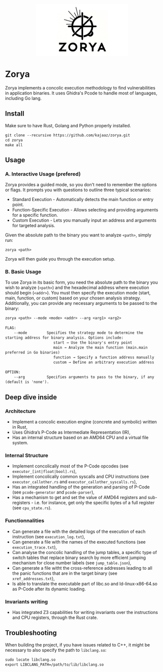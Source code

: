 <div align="center">
  <img src="doc/zorya_logo.jpg" alt="Logo" width="300"/>
</div>

# Zorya
Zorya implements a concolic execution methodology to find vulnerabilities in application binaries. It uses Ghidra's Pcode to handle most of languages, including Go lang.

## Install
Make sure to have Rust, Golang and Python properly installed.

```
git clone --recursive https://github.com/kajaaz/zorya.git
cd zorya
make all
```


## Usage

### A. Interactive Usage (prefered)
Zorya provides a guided mode, so you don't need to remember the options or flags. It prompts you with questions to outline three typical scenarios:

- Standard Execution - Automatically detects the main function or entry point.
- Function-Specific Execution - Allows selecting and providing arguments for a specific function.
- Custom Execution - Lets you manually input an address and arguments for targeted analysis.

Given the absolute path to the binary you want to analyze ```<path>```, simply run:
```
zorya <path>
```
Zorya will then guide you through the execution setup.

### B. Basic Usage
To use Zorya in its basic form, you need the absolute path to the binary you wish to analyze (```<path>```) and the hexadecimal address where execution should begin (```<addr>```). You must then specify the execution mode (start, main, function, or custom) based on your chosen analysis strategy. Additionally, you can provide any necessary arguments to be passed to the binary:
```
zorya <path> --mode <mode> <addr> --arg <arg1> <arg2>

FLAG:
    --mode         Specifies the strategy mode to determine the starting address for binary analysis. Options include:
                      start → Use the binary's entry point
                      main → Analyze the main function (main.main preferred in Go binaries)
                      function → Specify a function address manually
                      custom → Define an arbitrary execution address

OPTION:
    --arg          Specifies arguments to pass to the binary, if any (default is 'none').
```

## Deep dive inside

### Architecture
- Implement a concolic execution engine (concrete and symbolic) written in Rust,
- Uses Ghidra’s P-Code as Intermediate Representation (IR),
- Has an internal structure based on an AMD64 CPU and a virtual file system.

### Internal Structure
- Implement concolically most of the P-Code opcodes (see ```executor_[int|float|bool].rs```),
- Implement concolically common syscalls and CPU instructions (see ```executor_callother.rs``` and ```executor_callother_syscalls.rs```),
- Has an integrated handling of the generation and parsing of P-Code (see ```pcode-generator``` and ```pcode-parser```),
- Has a mechanism to get and set the value of AMD64 registers and sub-registers - i.e. for instance, get only the specific bytes of a full register (see ```cpu_state.rs```).

### Functionnalities
- Can generate a file with the detailed logs of the execution of each instruction (see ```execution_log.txt```),
- Can generate a file with the names of the executed functions (see ```execution_trace.txt```),
- Can analyse the concolic handling of the jump tables, a specific type of switch tables that replace binary search by more efficient jumping mechanism for close number labels (see ```jump_table.json```),
- Can generate a file witht the cross-reference addresses leading to all the panic functions that are in the target binary (see ```xref_addresses.txt```),
- Is able to translate the executable part of libc.so and ld-linux-x86-64.so as P-Code after its dynamic loading.

### Invariants writing
- Has integrated Z3 capabilities for writing invariants over the instructions and CPU registers, through the Rust crate.

## Troubleshooting
When building the project, if you have issues related to C++, it might be necessary to also specify the path to ```libclang.so```:
```
sudo locate libclang.so
export LIBCLANG_PATH=/path/to/lib/libclang.so
```